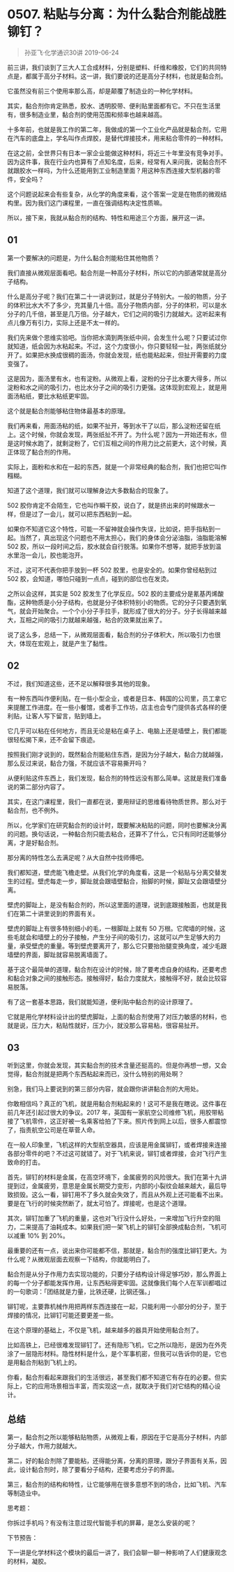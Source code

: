 # 0507. 粘贴与分离：为什么黏合剂能战胜铆钉？
> 孙亚飞·化学通识30讲
2019-06-24

前三讲，我们谈到了三大人工合成材料，分别是塑料、纤维和橡胶，它们的共同特点是，都属于高分子材料。这一讲，我们要说的还是高分子材料，也就是黏合剂。

它虽然没有前三个使用率那么高，却是颠覆了制造业的一种化学材料。

其实，黏合剂你肯定熟悉，胶水、透明胶带、便利贴里面都有它。不只在生活里有，很多制造业里，黏合剂的使用范围和频率也越来越高。

十多年前，也就是我工作的第二年，我做成的第一个工业化产品就是黏合剂，它用在汽车的底盘上，学名叫作点焊胶，是替代焊接技术，用来粘合零件的一种材料。

在这之前，全世界只有日本一家企业能做这种材料，将近三十年里没有竞争对手。因为这件事，我在行业内也算有了点知名度，后来，经常有人来问我，说黏合剂不就跟胶水一样吗，为什么还能用到工业制造里面？用这种东西连接大型机器的零件，安全吗？

这个问题说起来会有些复杂，从化学的角度来看，这个答案一定是在物质的微观结构里。因为我们这门课程里，一直在强调结构决定性质嘛。

所以，接下来，我就从黏合剂的结构、特性和用途三个方面，展开这一讲。

## 01

第一个要解决的问题是，为什么黏合剂能粘住其他物质？

我们直接从微观层面看吧。黏合剂是一种高分子材料，所以它的内部通常就是高分子结构。

什么是高分子呢？我们在第二十一讲说到过，就是分子特别大。一般的物质，分子的体积比水大不了多少，充其量几十倍。高分子物质内部，分子的体积，可以是水分子的几千倍，甚至是几万倍。分子越大，它们之间的吸引力就越大。这听起来有点儿像万有引力，实际上还是不太一样的。

我们先来做个思维实验吧。当你把水滴到两张纸中间，会发生什么呢？只要试过你就知道，纸会因为水粘起来。不过，这个力度很小，你只要轻轻一扯，两张纸就分开了。如果把水换成很稠的面汤，你就会发现，纸也能粘起来，但扯开需要的力度变强了。

这是因为，面汤里有水，也有淀粉。从微观上看，淀粉的分子比水要大得多，所以淀粉和水之间的吸引力，也比水分子之间的吸引力更强。这体现到宏观上，就是用面汤粘纸，要比水粘纸更牢固。

这个就是黏合剂能够粘住物体最基本的原理。

我们再来看，用面汤粘的纸，如果不扯开，等到水干了以后，那么淀粉还留在纸上。这个时候，你就会发现，两张纸扯不开了。为什么呢？因为一开始还有水，但是这时候水跑了，就剩淀粉了，它们互相之间的作用力比之前更大，这个时候，真正体现了黏合剂的作用。

实际上，面粉和水和在一起的东西，就是一个非常经典的黏合剂，我们也把它叫作糨糊。

知道了这个道理，我们就可以理解身边大多数黏合的现象了。

502 胶你肯定不会陌生，它也叫作瞬干胶，说白了，就是挤出来的时候跟水一样，但是过了一会儿，就可以把东西粘到一起。

如果你不知道它这个特性，可能一不留神就会操作失误，比如说，把手指粘到一起。当然了，真出现这个问题也不用太担心，我们的身体会分泌油脂，油脂能溶解 502 胶，所以一段时间之后，胶水就会自行脱落。如果你不想等，就把手放到温水里泡一会儿，胶也能泡开。

不过，这可不代表你把手放到一杯 502 胶里，也是安全的。如果你曾经粘到过 502 胶，会知道，哪怕只碰到一点点，碰到的部位也在发烫。

之所以会这样，其实是 502 胶发生了化学反应。502 胶的主要成分是氰基丙烯酸酯，这种物质是小分子结构，也就是分子体积特别小的物质。它的分子只要遇到氧气，就会开始聚合。一个个小分子手拉手，就形成了很大的分子。分子长得越来越大，互相之间的吸引力就越来越强，粘合的效果就出来了。

说了这么多，总结一下，从微观层面看，黏合剂的分子体积大，所以吸引力也很大，体现在宏观上，就是产生了黏性。

## 02

不过，我们知道这些，还不足以解释很多其他的现象。

有一种东西叫作便利贴，在一些小型企业，或者是日本、韩国的公司里，员工拿它来提醒工作进度。在一些小餐馆，或者手工作坊，店主也会专门提供各式各样的便利贴，让客人写下留言，贴到墙上。

它几乎可以粘在任何地方，而且无论是粘在桌子上、电脑上还是墙壁上，我们都能很轻松揭下来，还不会留下痕迹。

按照我们刚才说到的，既然黏合剂能粘住东西，是因为分子越大，黏合力就越强，那么反过来说，黏合力强，不就应该不容易撕开吗？

从便利贴这件东西上，我们发现，黏合剂的特性远没有那么简单。这就是我们准备说的第二部分内容了。

其实，在这门课程里，我们一直都在说，要用辩证的思维看待物质世界。那么对于黏合剂，也不例外。

所以，化学家们在研究黏合剂的设计时，既要解决粘贴的问题，同时也要解决分离的问题。换句话说，一种黏合剂只能去粘合，还算不了什么，它只有同时还能够分离，才是好黏合剂。

那分离的特性怎么去满足呢？从大自然中找师傅吧。

我们都知道，壁虎能飞檐走壁。从我们化学的角度看，这是一个粘贴与分离交替发生的过程。壁虎每走一步，脚趾就会跟墙壁黏合，抬脚的时候，脚趾又会跟墙壁分离。

壁虎的脚趾上，是没有黏合剂的，所以这里面的道理，说到底跟接触面，也就是我们在第二十讲里说到的界面有关。

壁虎的脚趾上有很多特别细小的毛，一根脚趾上就有 50 万根。它爬墙的时候，这些毛就会和墙壁上的分子接触，产生分子间的吸引力，这就可以产生足够大的力量，承受壁虎的重量。等到壁虎要离开了，那么它只要抬抬腿变换角度，减少毛跟墙壁的界面，脚趾就容易脱离墙面了。

基于这个最简单的道理，黏合剂在设计的时候，除了要考虑自身的结构，还要考虑和黏合对象之间的接触形态。接触得好，黏合力度就大，接触得不好，就会比较容易脱落。

有了这一套基本思路，我们就能知道，便利贴中黏合剂的设计原理了。

它就是用化学材料设计出的壁虎脚趾，上面的黏合剂使用了对压力敏感的材料，也就是说，压力大，粘贴性就好，压力小，就没那么容易粘，很容易扯开。

## 03

听到这里，你就会发现，其实黏合剂的技术含量还挺高的。但是你再想一想，又会觉得，黏合剂就是把两个东西粘起来而已，没什么特别的用处啊？

别急，我们马上要说到的第三部分内容，就会跟你讲讲黏合剂的大用处。

你敢相信吗？真正的飞机，就是用黏合剂粘起来的！这可不是我在瞎说。这件事在前几年还引起过很大的争议。2017 年，英国有一家航空公司维修飞机，用胶带粘接了飞机零件，这正好被一名乘客给拍了下来。照片传到网上以后，很多人都震惊了，指责航空公司是在草菅人命。

在一般人印象里，飞机这样的大型航空器具，应该是用金属铆钉，或者焊接来连接各部分零件的吧？不过这可就错了。对于飞机来说，铆钉或者焊接，会对飞行产生致命的打击。

首先，铆钉的材料是金属，在高空环境下，金属疲劳的风险很大。我们在第十九讲提到过，金属疲劳，意思是金属长期受力变形，内部的小裂纹会越来越大，最后导致损毁。这么一看，铆钉用不了多久就会失效了，而且从外观上还可能看不出来。要是在飞行的时候突然断了，就太可怕了。焊接呢，也是这个道理。

其次，铆钉加重了飞机的重量，这也对飞行没什么好处，一来增加飞行升空的阻力，二来提高了油耗成本。如果我们把一架飞机上的铆钉全部换成黏合剂，飞机可以减重 10% 到 20%。

最重要的还有一点，说出来你可能都不信，那就是，黏合剂的强度比铆钉更大。为什么呢？从微观层面去观察一下结构，你就能明白了。

黏合剂是从分子作用力去实现功能的，只要分子结构设计得足够巧妙，那么界面上的每一个分子都能发挥作用，让东西粘得更牢固。这就像我们每个人在军训都唱过的一句歌词：「团结就是力量，比铁还硬，比钢还强。」

铆钉呢，主要靠机械作用把两样东西连接在一起，只能利用一小部分的分子，至于焊接的情况，比铆钉可能还要更差一些。

在这个原理的基础上，不仅是飞机，越来越多的器具开始使用黏合剂了。

比如高铁上，已经很难发现铆钉了。还有隐形飞机，它之所以隐形，是因为在外壳涂了一层隐形材料。隐性材料是什么，是个军事机密，但我可以告诉你的是，它也是用黏合剂粘到飞机上的。

你看，黏合剂看起来跟我们的生活很远，甚至我们都不知道它有存在的必要。但实际上，它的应用场景相当丰富，而实现这一点，就取决于我们对它结构的精心设计。

## 总结

第一，黏合剂之所以能够粘贴物质，从微观上看，原因在于它是高分子材料，内部分子越大，作用力就越大。

第二，好的黏合剂除了要能粘，还得能分离，分离的原理，跟分子界面有关系，因此，设计黏合剂时，除了要看分子结构，还要考虑分子的界面。

第三，黏合剂的结构和特性，让它能够用在很多意想不到的场合，比如飞机、汽车等制造业中。

思考题：

你拆过手机吗？有没有注意过现代智能手机的屏幕，是怎么安装的呢？

下节预告：

下一讲是化学材料这个模块的最后一讲了，我们会聊一聊一种影响了人们健康观念的材料，凝胶。
